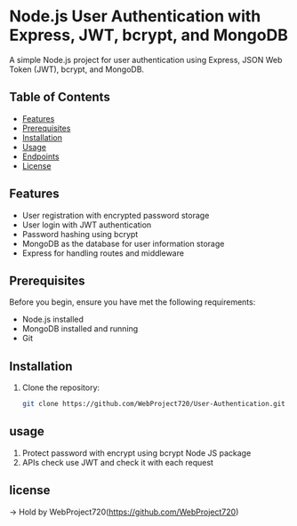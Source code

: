 # Node.js User Authentication with Express, JWT, bcrypt, and MongoDB

A simple Node.js project for user authentication using Express, JSON Web Token (JWT), bcrypt, and MongoDB.

## Table of Contents

- [Features](#features)
- [Prerequisites](#prerequisites)
- [Installation](#installation)
- [Usage](#usage)
- [Endpoints](#endpoints)
- [License](#license)

## Features

- User registration with encrypted password storage
- User login with JWT authentication
- Password hashing using bcrypt
- MongoDB as the database for user information storage
- Express for handling routes and middleware

## Prerequisites

Before you begin, ensure you have met the following requirements:

- Node.js installed
- MongoDB installed and running
- Git 

## Installation

1. Clone the repository:

   ```bash
   git clone https://github.com/WebProject720/User-Authentication.git

## usage

1. Protect password with encrypt using bcrypt Node JS package
2. APIs check use JWT and check it with each request

## license

-> Hold by WebProject720(https://github.com/WebProject720)
